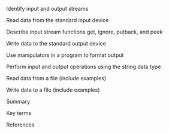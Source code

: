 Identify input and output streams

Read data from the standard input device

Describe input stream functions get, ignore, putback, and peek

Write data to the standard output device

Use manipulators in a program to format output

Perform input and output operations using the string data type

Read data from a file (include examples)

Write data to a file (include examples)

Summary

Key terms

References 

